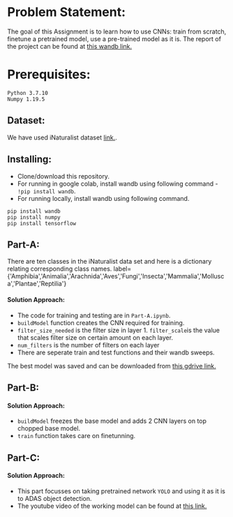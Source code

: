 # Problem Statement:
The goal of this Assignment is to learn how to use CNNs: train from scratch, finetune a pretrained model, use a pre-trained model as it is.
The report of the project can be found at [this wandb link.](https://wandb.ai/tejoram/CS6910_Assignment2-Part-A/reports/Tejoram-Report-for-Assignment-2--VmlldzoxODE4MDEx)

# Prerequisites:
```
Python 3.7.10
Numpy 1.19.5
```

## Dataset:
We have used iNaturalist dataset [link.](https://storage.googleapis.com/wandb_datasets/nature_12K.zip).

## Installing:
+ Clone/download this repository.
+ For running in google colab, install wandb using following command - ```!pip install wandb```.
+ For running locally, install wandb using following command.
```
pip install wandb
pip install numpy
pip install tensorflow
```

## Part-A:
There are ten classes in the iNaturalist data set and here is a dictionary relating corresponding class names.
label={'Amphibia','Animalia','Arachnida','Aves','Fungi','Insecta','Mammalia','Mollusca','Plantae','Reptilia'}
 
#### Solution Approach:
+ The code for training and testing are in `Part-A.ipynb`.
+ `buildModel` function creates the CNN required for training.
+ `filter_size_needed` is the filter size in layer 1. `filter_scale`is the value that scales filter size on certain amount on each layer.
+ `num_filters` is the number of filters on each layer
+ There are seperate train and test functions and their wandb sweeps. 

The best model was saved and can be downloaded from [this gdrive link.](https://drive.google.com/file/d/15hSvIsqYwkZE1llSabJs0sscBEOjNCfj/view?usp=sharing)

## Part-B:
#### Solution Approach:
+ `buildModel` freezes the base model and adds 2 CNN layers on top chopped base model.
+ `train` function takes care on finetunning.

## Part-C:
#### Solution Approach:
+ This part focusses on taking pretrained network `YOLO` and using it as it is to ADAS object detection.
+ The youtube video of the working model can be found at [this link.](https://youtu.be/JPtj53raETc)
